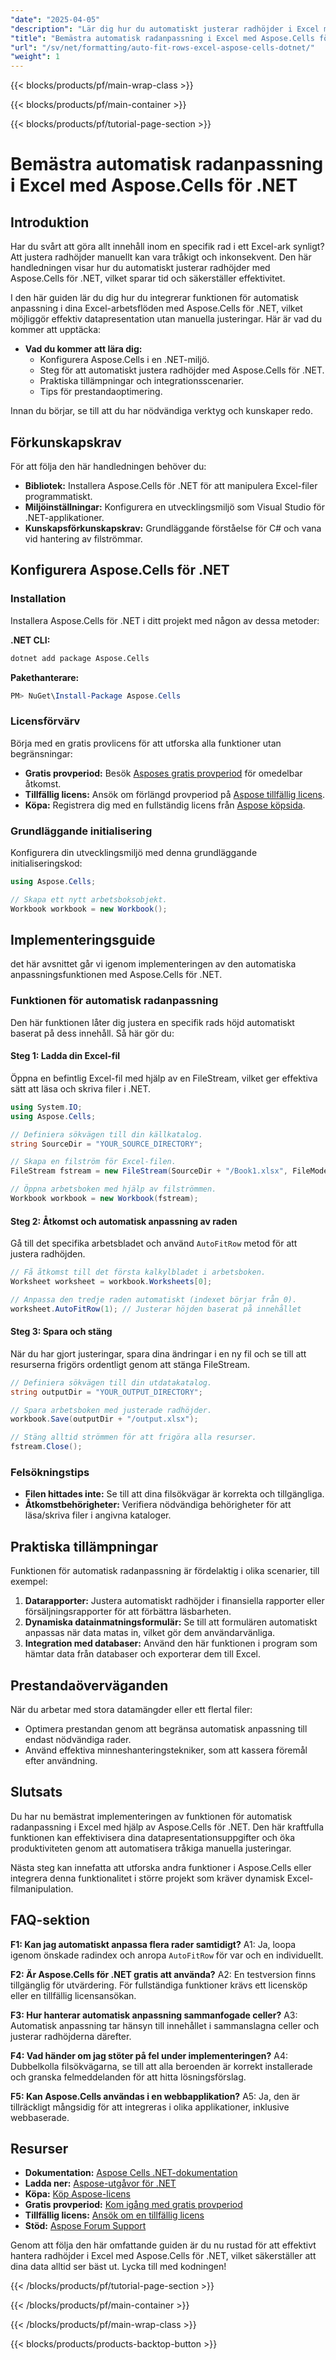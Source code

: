 ```yaml
---
"date": "2025-04-05"
"description": "Lär dig hur du automatiskt justerar radhöjder i Excel med Aspose.Cells för .NET, vilket effektiviserar din datapresentation och sparar tid."
"title": "Bemästra automatisk radanpassning i Excel med Aspose.Cells för .NET"
"url": "/sv/net/formatting/auto-fit-rows-excel-aspose-cells-dotnet/"
"weight": 1
---
```


{{< blocks/products/pf/main-wrap-class >}}

{{< blocks/products/pf/main-container >}}

{{< blocks/products/pf/tutorial-page-section >}}


# Bemästra automatisk radanpassning i Excel med Aspose.Cells för .NET

## Introduktion

Har du svårt att göra allt innehåll inom en specifik rad i ett Excel-ark synligt? Att justera radhöjder manuellt kan vara tråkigt och inkonsekvent. Den här handledningen visar hur du automatiskt justerar radhöjder med Aspose.Cells för .NET, vilket sparar tid och säkerställer effektivitet.

I den här guiden lär du dig hur du integrerar funktionen för automatisk anpassning i dina Excel-arbetsflöden med Aspose.Cells för .NET, vilket möjliggör effektiv datapresentation utan manuella justeringar. Här är vad du kommer att upptäcka:

- **Vad du kommer att lära dig:**
  - Konfigurera Aspose.Cells i en .NET-miljö.
  - Steg för att automatiskt justera radhöjder med Aspose.Cells för .NET.
  - Praktiska tillämpningar och integrationsscenarier.
  - Tips för prestandaoptimering.

Innan du börjar, se till att du har nödvändiga verktyg och kunskaper redo.

## Förkunskapskrav

För att följa den här handledningen behöver du:
- **Bibliotek:** Installera Aspose.Cells för .NET för att manipulera Excel-filer programmatiskt.
- **Miljöinställningar:** Konfigurera en utvecklingsmiljö som Visual Studio för .NET-applikationer.
- **Kunskapsförkunskapskrav:** Grundläggande förståelse för C# och vana vid hantering av filströmmar.

## Konfigurera Aspose.Cells för .NET

### Installation

Installera Aspose.Cells för .NET i ditt projekt med någon av dessa metoder:

**.NET CLI:**
```bash
dotnet add package Aspose.Cells
```

**Pakethanterare:**
```powershell
PM> NuGet\Install-Package Aspose.Cells
```

### Licensförvärv

Börja med en gratis provlicens för att utforska alla funktioner utan begränsningar:
- **Gratis provperiod:** Besök [Asposes gratis provperiod](https://releases.aspose.com/cells/net/) för omedelbar åtkomst.
- **Tillfällig licens:** Ansök om förlängd provperiod på [Aspose tillfällig licens](https://purchase.aspose.com/temporary-license/).
- **Köpa:** Registrera dig med en fullständig licens från [Aspose köpsida](https://purchase.aspose.com/buy).

### Grundläggande initialisering

Konfigurera din utvecklingsmiljö med denna grundläggande initialiseringskod:
```csharp
using Aspose.Cells;

// Skapa ett nytt arbetsboksobjekt.
Workbook workbook = new Workbook();
```

## Implementeringsguide

det här avsnittet går vi igenom implementeringen av den automatiska anpassningsfunktionen med Aspose.Cells för .NET.

### Funktionen för automatisk radanpassning

Den här funktionen låter dig justera en specifik rads höjd automatiskt baserat på dess innehåll. Så här gör du:

#### Steg 1: Ladda din Excel-fil

Öppna en befintlig Excel-fil med hjälp av en FileStream, vilket ger effektiva sätt att läsa och skriva filer i .NET.
```csharp
using System.IO;
using Aspose.Cells;

// Definiera sökvägen till din källkatalog.
string SourceDir = "YOUR_SOURCE_DIRECTORY";

// Skapa en filström för Excel-filen.
FileStream fstream = new FileStream(SourceDir + "/Book1.xlsx", FileMode.Open);

// Öppna arbetsboken med hjälp av filströmmen.
Workbook workbook = new Workbook(fstream);
```

#### Steg 2: Åtkomst och automatisk anpassning av raden

Gå till det specifika arbetsbladet och använd `AutoFitRow` metod för att justera radhöjden.
```csharp
// Få åtkomst till det första kalkylbladet i arbetsboken.
Worksheet worksheet = workbook.Worksheets[0];

// Anpassa den tredje raden automatiskt (indexet börjar från 0).
worksheet.AutoFitRow(1); // Justerar höjden baserat på innehållet
```

#### Steg 3: Spara och stäng

När du har gjort justeringar, spara dina ändringar i en ny fil och se till att resurserna frigörs ordentligt genom att stänga FileStream.
```csharp
// Definiera sökvägen till din utdatakatalog.
string outputDir = "YOUR_OUTPUT_DIRECTORY";

// Spara arbetsboken med justerade radhöjder.
workbook.Save(outputDir + "/output.xlsx");

// Stäng alltid strömmen för att frigöra alla resurser.
fstream.Close();
```

### Felsökningstips
- **Filen hittades inte:** Se till att dina filsökvägar är korrekta och tillgängliga.
- **Åtkomstbehörigheter:** Verifiera nödvändiga behörigheter för att läsa/skriva filer i angivna kataloger.

## Praktiska tillämpningar

Funktionen för automatisk radanpassning är fördelaktig i olika scenarier, till exempel:
1. **Datarapporter:** Justera automatiskt radhöjder i finansiella rapporter eller försäljningsrapporter för att förbättra läsbarheten.
2. **Dynamiska datainmatningsformulär:** Se till att formulären automatiskt anpassas när data matas in, vilket gör dem användarvänliga.
3. **Integration med databaser:** Använd den här funktionen i program som hämtar data från databaser och exporterar dem till Excel.

## Prestandaöverväganden

När du arbetar med stora datamängder eller ett flertal filer:
- Optimera prestandan genom att begränsa automatisk anpassning till endast nödvändiga rader.
- Använd effektiva minneshanteringstekniker, som att kassera föremål efter användning.

## Slutsats

Du har nu bemästrat implementeringen av funktionen för automatisk radanpassning i Excel med hjälp av Aspose.Cells för .NET. Den här kraftfulla funktionen kan effektivisera dina datapresentationsuppgifter och öka produktiviteten genom att automatisera tråkiga manuella justeringar.

Nästa steg kan innefatta att utforska andra funktioner i Aspose.Cells eller integrera denna funktionalitet i större projekt som kräver dynamisk Excel-filmanipulation.

## FAQ-sektion

**F1: Kan jag automatiskt anpassa flera rader samtidigt?**
A1: Ja, loopa igenom önskade radindex och anropa `AutoFitRow` för var och en individuellt.

**F2: Är Aspose.Cells för .NET gratis att använda?**
A2: En testversion finns tillgänglig för utvärdering. För fullständiga funktioner krävs ett licensköp eller en tillfällig licensansökan.

**F3: Hur hanterar automatisk anpassning sammanfogade celler?**
A3: Automatisk anpassning tar hänsyn till innehållet i sammanslagna celler och justerar radhöjderna därefter.

**F4: Vad händer om jag stöter på fel under implementeringen?**
A4: Dubbelkolla filsökvägarna, se till att alla beroenden är korrekt installerade och granska felmeddelanden för att hitta lösningsförslag.

**F5: Kan Aspose.Cells användas i en webbapplikation?**
A5: Ja, den är tillräckligt mångsidig för att integreras i olika applikationer, inklusive webbaserade.

## Resurser
- **Dokumentation:** [Aspose Cells .NET-dokumentation](https://reference.aspose.com/cells/net/)
- **Ladda ner:** [Aspose-utgåvor för .NET](https://releases.aspose.com/cells/net/)
- **Köpa:** [Köp Aspose-licens](https://purchase.aspose.com/buy)
- **Gratis provperiod:** [Kom igång med gratis provperiod](https://releases.aspose.com/cells/net/)
- **Tillfällig licens:** [Ansök om en tillfällig licens](https://purchase.aspose.com/temporary-license/)
- **Stöd:** [Aspose Forum Support](https://forum.aspose.com/c/cells/9)

Genom att följa den här omfattande guiden är du nu rustad för att effektivt hantera radhöjder i Excel med Aspose.Cells för .NET, vilket säkerställer att dina data alltid ser bäst ut. Lycka till med kodningen!


{{< /blocks/products/pf/tutorial-page-section >}}

{{< /blocks/products/pf/main-container >}}

{{< /blocks/products/pf/main-wrap-class >}}

{{< blocks/products/products-backtop-button >}}